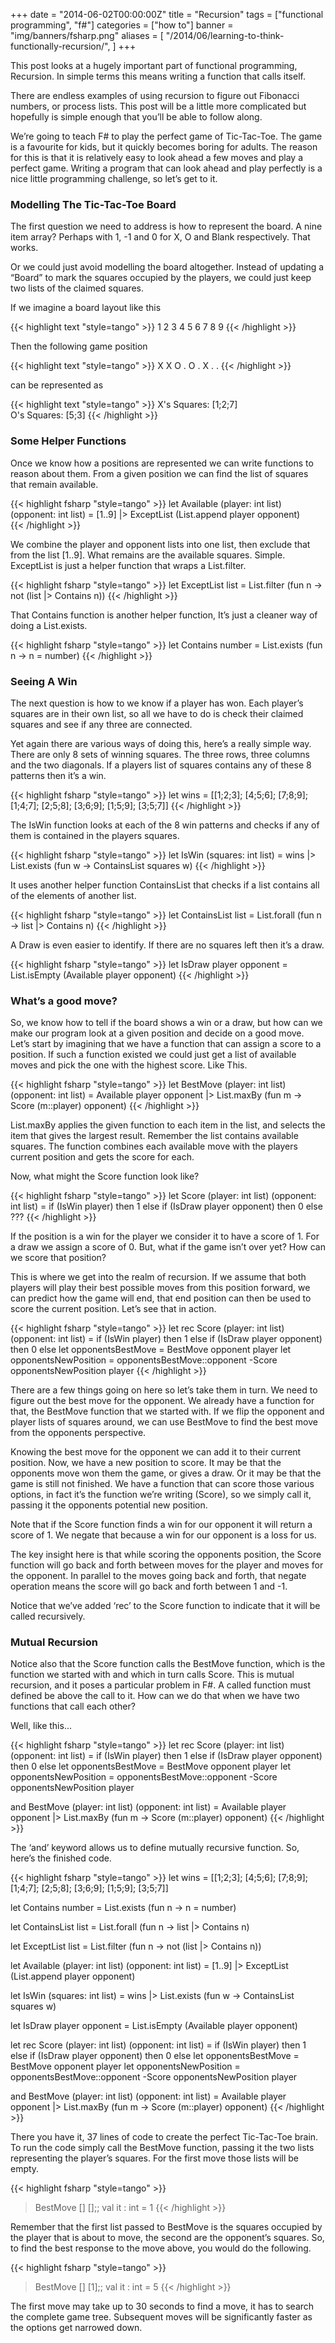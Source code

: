 +++
date = "2014-06-02T00:00:00Z"
title = "Recursion"
tags = ["functional programming", "f#"]
categories = ["how to"]
banner = "img/banners/fsharp.png"
aliases = [
    "/2014/06/learning-to-think-functionally-recursion/",
]
+++

This post looks at a hugely important part of functional programming, Recursion. In simple terms this means writing a function that calls itself.

There are endless examples of using recursion to figure out Fibonacci numbers, or process lists. This post will be a little more complicated but hopefully is simple enough that you’ll be able to follow along.

We’re going to teach F# to play the perfect game of Tic-Tac-Toe. The game is a favourite for kids, but it quickly becomes boring for adults. The reason for this is that it is relatively easy to look ahead a few moves and play a perfect game. Writing a program that can look ahead and play perfectly is a nice little programming challenge, so let’s get to it.

### Modelling The Tic-Tac-Toe Board
The first question we need to address is how to represent the board. A nine item array? Perhaps with 1, -1 and 0 for X, O and Blank respectively. That works.

Or we could just avoid modelling the board altogether. Instead of updating a “Board” to mark the squares occupied by the players, we could just keep two lists of the claimed squares.

If we imagine a board layout like this

{{< highlight text "style=tango" >}}
1 2 3
4 5 6
7 8 9
{{< /highlight >}}

Then the following game position

{{< highlight text "style=tango" >}}
X X O
. O .
X . .
{{< /highlight >}}

can be represented as

{{< highlight text "style=tango" >}}
X's Squares: [1;2;7]  
O's Squares: [5;3]
{{< /highlight >}}

### Some Helper Functions

Once we know how a positions are represented we can write functions to reason about them. From a given position we can find the list of squares that remain available.

{{< highlight fsharp "style=tango" >}}
let Available (player: int list) (opponent: int list) =
    [1..9]
    |> ExceptList (List.append player opponent)  
{{< /highlight >}}

We combine the player and opponent lists into one list, then exclude that from the list [1..9]. What remains are the available squares. Simple. ExceptList is just a helper function that wraps a List.filter.

{{< highlight fsharp "style=tango" >}}
let ExceptList list = List.filter (fun n -> not (list |> Contains n))
{{< /highlight >}}

That Contains function is another helper function, It’s just a cleaner way of doing a List.exists.

{{< highlight fsharp "style=tango" >}}
let Contains number = List.exists (fun n -> n = number)
{{< /highlight >}}

### Seeing A Win
The next question is how to we know if a player has won. Each player’s squares are in their own list, so all we have to do is check their claimed squares and see if any three are connected.

Yet again there are various ways of doing this, here’s a really simple way. There are only 8 sets of winning squares. The three rows, three columns and the two diagonals. If a players list of squares contains any of these 8 patterns then it’s a win.

{{< highlight fsharp "style=tango" >}}
let wins = [[1;2;3];
            [4;5;6];
            [7;8;9];
            [1;4;7];
            [2;5;8];
            [3;6;9];
            [1;5;9];
            [3;5;7]]
{{< /highlight >}}

The IsWin function looks at each of the 8 win patterns and checks if any of them is contained in the players squares.

{{< highlight fsharp "style=tango" >}}
let IsWin (squares: int list) = 
    wins |> List.exists (fun w -> ContainsList squares w)
{{< /highlight >}}

It uses another helper function ContainsList that checks if a list contains all of the elements of another list.

{{< highlight fsharp "style=tango" >}}
let ContainsList list = List.forall (fun n -> list |> Contains n)
{{< /highlight >}}

A Draw is even easier to identify. If there are no squares left then it’s a draw.

{{< highlight fsharp "style=tango" >}}
let IsDraw player opponent = List.isEmpty (Available player opponent)
{{< /highlight >}}

### What’s a good move?
So, we know how to tell if the board shows a win or a draw, but how can we make our program look at a given position and decide on a good move. Let’s start by imagining that we have a function that can assign a score to a position. If such a function existed we could just get a list of available moves and pick the one with the highest score. Like This.

{{< highlight fsharp "style=tango" >}}
let BestMove (player: int list) (opponent: int list) =
    Available player opponent
    |> List.maxBy (fun m -> Score (m::player) opponent) 
{{< /highlight >}}

List.maxBy applies the given function to each item in the list, and selects the item that gives the largest result. Remember the list contains available squares. The function combines each available move with the players current position and gets the score for each.

Now, what might the Score function look like?

{{< highlight fsharp "style=tango" >}}
let Score (player: int list) (opponent: int list) =
    if (IsWin player) then 1
    else if (IsDraw player opponent) then 0
    else ???
{{< /highlight >}}

If the position is a win for the player we consider it to have a score of 1. For a draw we assign a score of 0. But, what if the game isn’t over yet? How can we score that position?

This is where we get into the realm of recursion. If we assume that both players will play their best possible moves from this position forward, we can predict how the game will end, that end position can then be used to score the current position. Let’s see that in action.

{{< highlight fsharp "style=tango" >}}
let rec Score (player: int list) (opponent: int list) =
    if (IsWin player) then 1
    else if (IsDraw player opponent) then 0
    else
        let opponentsBestMove = BestMove opponent player
        let opponentsNewPosition = opponentsBestMove::opponent
        -Score opponentsNewPosition player
{{< /highlight >}}

There are a few things going on here so let’s take them in turn. We need to figure out the best move for the opponent. We already have a function for that, the BestMove function that we started with. If we flip the opponent and player lists of squares around, we can use BestMove to find the best move from the opponents perspective.

Knowing the best move for the opponent we can add it to their current position. Now, we have a new position to score. It may be that the opponents move won them the game, or gives a draw. Or it may be that the game is still not finished. We have a function that can score those various options, in fact it’s the function we’re writing (Score), so we simply call it, passing it the opponents potential new position.

Note that if the Score function finds a win for our opponent it will return a score of 1. We negate that because a win for our opponent is a loss for us.

The key insight here is that while scoring the opponents position, the Score function will go back and forth between moves for the player and moves for the opponent. In parallel to the moves going back and forth, that negate operation means the score will go back and forth between 1 and -1.

Notice that we’ve added ‘rec’ to the Score function to indicate that it will be called recursively.

### Mutual Recursion
Notice also that the Score function calls the BestMove function, which is the function we started with and which in turn calls Score. This is mutual recursion, and it poses a particular problem in F#. A called function must defined be above the call to it. How can we do that when we have two functions that call each other?

Well, like this…

{{< highlight fsharp "style=tango" >}}
let rec Score (player: int list) (opponent: int list) =
    if (IsWin player) then 1
    else if (IsDraw player opponent) then 0
    else
        let opponentsBestMove = BestMove opponent player
        let opponentsNewPosition = opponentsBestMove::opponent
        -Score opponentsNewPosition player

and BestMove (player: int list) (opponent: int list) =
    Available player opponent
    |> List.maxBy (fun m -> Score (m::player) opponent) 
{{< /highlight >}}

The ‘and’ keyword allows us to define mutually recursive function. So, here’s the finished code.

{{< highlight fsharp "style=tango" >}}
let wins = [[1;2;3];
            [4;5;6];
            [7;8;9];
            [1;4;7];
            [2;5;8];
            [3;6;9];
            [1;5;9];
            [3;5;7]]

let Contains number = List.exists (fun n -> n = number)

let ContainsList list = List.forall (fun n -> list |> Contains n)

let ExceptList list = List.filter (fun n -> not (list |> Contains n))

let Available (player: int list) (opponent: int list) =
    [1..9]
    |> ExceptList (List.append player opponent)  

let IsWin (squares: int list) = 
    wins |> List.exists (fun w -> ContainsList squares w)
 
let IsDraw player opponent =
    List.isEmpty (Available player opponent)

let rec Score (player: int list) (opponent: int list) =
    if (IsWin player) then 1
    else if (IsDraw player opponent) then 0
    else
        let opponentsBestMove = BestMove opponent player
        let opponentsNewPosition = opponentsBestMove::opponent
        -Score opponentsNewPosition player

and BestMove (player: int list) (opponent: int list) =
    Available player opponent
    |> List.maxBy (fun m -> Score (m::player) opponent) 
{{< /highlight >}}

There you have it, 37 lines of code to create the perfect Tic-Tac-Toe brain. To run the code simply call the BestMove function, passing it the two lists representing the player’s squares. For the first move those lists will be empty.

{{< highlight fsharp "style=tango" >}}
> BestMove [] [];;
val it : int = 1
{{< /highlight >}}

Remember that the first list passed to BestMove is the squares occupied by the player that is about to move, the second are the opponent’s squares. So, to find the best response to the move above, you would do the following.

{{< highlight fsharp "style=tango" >}}
> BestMove [] [1];;
val it : int = 5
{{< /highlight >}}

The first move may take up to 30 seconds to find a move, it has to search the complete game tree. Subsequent moves will be significantly faster as the options get narrowed down.